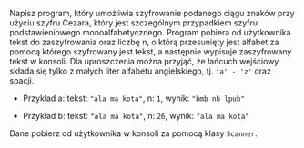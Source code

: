 Napisz program, który umożliwia szyfrowanie podanego ciągu znaków przy użyciu szyfru Cezara, który jest szczególnym przypadkiem szyfru podstawieniowego monoalfabetycznego. Program pobiera od użytkownika tekst do zaszyfrowania oraz liczbę n, o którą przesunięty jest alfabet za pomocą którego szyfrowany jest tekst, a następnie wypisuje zaszyfrowany tekst w konsoli. Dla uproszczenia można przyjąć, że łańcuch wejściowy składa się tylko z małych liter alfabetu angielskiego, tj. `'a' - 'z'` oraz spacji.

* Przykład a: tekst: `"ala ma kota"`, n: `1`, wynik: `"bmb nb lpub"`

* Przykład b: tekst: `"ala ma kota"`, n: `26`, wynik: `"ala ma kota"`

Dane pobierz od użytkownika w konsoli za pomocą klasy `Scanner`.